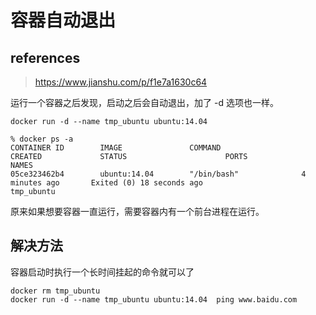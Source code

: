 # 容器自动退出

## references

> https://www.jianshu.com/p/f1e7a1630c64

运行一个容器之后发现，启动之后会自动退出，加了 -d 选项也一样。

```
docker run -d --name tmp_ubuntu ubuntu:14.04
```

```
% docker ps -a
CONTAINER ID        IMAGE               COMMAND                  CREATED             STATUS                      PORTS                               NAMES
05ce323462b4        ubuntu:14.04        "/bin/bash"              4 minutes ago       Exited (0) 18 seconds ago                                       tmp_ubuntu
```

原来如果想要容器一直运行，需要容器内有一个前台进程在运行。

## 解决方法

容器启动时执行一个长时间挂起的命令就可以了

```
docker rm tmp_ubuntu
docker run -d --name tmp_ubuntu ubuntu:14.04  ping www.baidu.com
```

